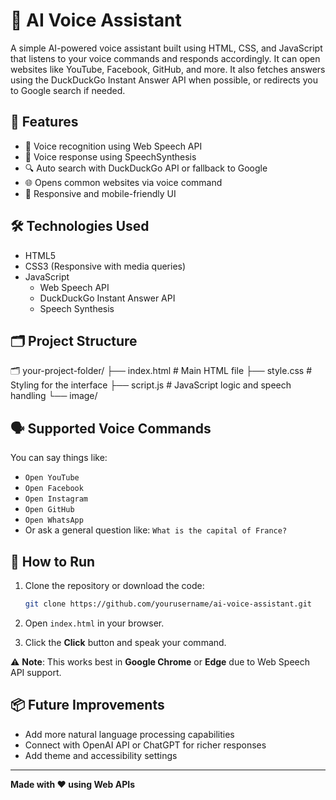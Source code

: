 # 🧠 AI Voice Assistant

A simple AI-powered voice assistant built using HTML, CSS, and JavaScript that listens to your voice commands and responds accordingly. It can open websites like YouTube, Facebook, GitHub, and more. It also fetches answers using the DuckDuckGo Instant Answer API when possible, or redirects you to Google search if needed.

## 🚀 Features

- 🎤 Voice recognition using Web Speech API
- 💬 Voice response using SpeechSynthesis
- 🔍 Auto search with DuckDuckGo API or fallback to Google
- 🌐 Opens common websites via voice command
- 📱 Responsive and mobile-friendly UI

## 🛠️ Technologies Used

- HTML5
- CSS3 (Responsive with media queries)
- JavaScript
  - Web Speech API
  - DuckDuckGo Instant Answer API
  - Speech Synthesis

## 🗂️ Project Structure

🗂️ your-project-folder/
├── index.html # Main HTML file
├── style.css # Styling for the interface
├── script.js # JavaScript logic and speech handling
└── image/

## 🗣️ Supported Voice Commands

You can say things like:
- `Open YouTube`
- `Open Facebook`
- `Open Instagram`
- `Open GitHub`
- `Open WhatsApp`
- Or ask a general question like: `What is the capital of France?`

## 🧪 How to Run

1. Clone the repository or download the code:
    ```bash
    git clone https://github.com/yourusername/ai-voice-assistant.git
    ```

2. Open `index.html` in your browser.

3. Click the **Click** button and speak your command.

⚠️ **Note**: This works best in **Google Chrome** or **Edge** due to Web Speech API support.

## 📦 Future Improvements

- Add more natural language processing capabilities
- Connect with OpenAI API or ChatGPT for richer responses
- Add theme and accessibility settings
  
---

**Made with ❤️ using Web APIs**
